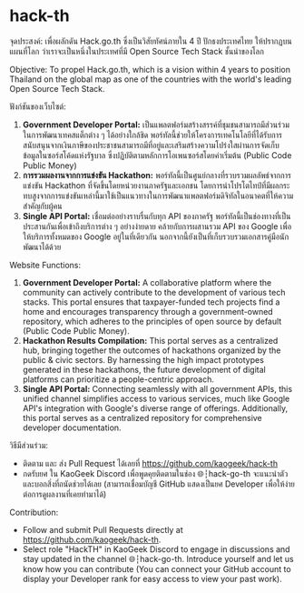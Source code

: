 # hack-th
จุดประสงค์: เพื่อผลักดัน Hack.go.th ซึ่งเป็นวิสัยทัศน์ภายใน 4 ปี ปักธงประเทศไทย ให้ปรากฏบนแผนที่โลก ว่าเราจะเป็นหนึ่งในประเทศที่มี Open Source Tech Stack ชั้นนำของโลก
 
Objective: To propel Hack.go.th, which is a vision within 4 years to position Thailand on the global map as one of the countries with the world's leading Open Source Tech Stack.

ฟังก์ชันของเว็บไซต์:
1. **Government Developer Portal:** เป็นแพลตฟอร์มสร้างสรรค์ที่ชุมชนสามารถมีส่วนร่วมในการพัฒนาเทคสแต็กต่าง ๆ ได้อย่างใกล้ชิด พอร์ทัลนี้ช่วยให้โครงการเทคโนโลยีที่ได้รับการสนับสนุนจากเงินภาษีของประชาชนสามารถมีที่อยู่และเสริมสร้างความโปร่งใสผ่านการจัดเก็บข้อมูลในซอร์สโค้ดแห่งรัฐบาล ซึ่งปฏิบัติตามหลักการโอเพนซอร์สโดยค่าเริ่มต้น (Public Code Public Money)
2. **การรวมผลงานจากการแข่งขัน Hackathon:** พอร์ทัลนี้เป็นศูนย์กลางที่รวบรวมผลลัพธ์จากการแข่งขัน Hackathon ที่จัดขึ้นโดยหน่วยงานภาครัฐและเอกชน โดยการนำโปรโตไทป์ที่มีผลกระทบสูงจากการแข่งขันเหล่านี้มาใช้เป็นแนวทางในการพัฒนาแพลตฟอร์มดิจิทัลในอนาคตที่ให้ความสำคัญกับผู้คน
3. **Single API Portal:** เชื่อมต่ออย่างราบรื่นกับทุก API ของภาครัฐ พอร์ทัลนี้เป็นช่องทางที่เป็นประสานกันเพื่อเข้าถึงบริการต่าง ๆ อย่างง่ายดาย คล้ายกับการผสานรวม API ของ Google เพื่อให้บริการทั้งหมดของ Google อยู่ในที่เดียวกัน นอกจากนี้ยังเป็นที่เก็บรวบรวมเอกสารคู่มือนักพัฒนาได้ด้วย

Website Functions:
1. **Government Developer Portal:** A collaborative platform where the community can actively contribute to the development of various tech stacks. This portal ensures that taxpayer-funded tech projects find a home and encourages transparency through a government-owned repository, which adheres to the principles of open source by default (Public Code Public Money).
2. **Hackathon Results Compilation:** This portal serves as a centralized hub, bringing together the outcomes of hackathons organized by the public & civic sectors. By harnessing the high impact prototypes generated in these hackathons, the future development of digital platforms can prioritize a people-centric approach.
3. **Single API Portal:** Connecting seamlessly with all government APIs, this unified channel simplifies access to various services, much like Google API's integration with Google's diverse range of offerings. Additionally, this portal serves as a centralized repository for comprehensive developer documentation.

วิธีมีส่วนร่วม:
- ติดตาม และ ส่ง Pull Request ได้เลยที่ https://github.com/kaogeek/hack-th
- กดรับยศ ใน KaoGeek Discord เพื่อพูดคุยติดตามในช่อง 🌐┆hack-go-th จะแนะนำตัวและบอกสิ่งที่ถนัดช่วยได้เลย (สามารถเชื่อมบัญชี GitHub แสดงเป็นยศ Developer เพื่อให้ง่ายต่อการดูผลงานที่เคยทำมาได้)

Contribution:
- Follow and submit Pull Requests directly at https://github.com/kaogeek/hack-th.
- Select role "HackTH" in KaoGeek Discord to engage in discussions and stay updated in the channel 🌐┆hack-go-th. Introduce yourself and let us know how you can contribute (You can connect your GitHub account to display your Developer rank for easy access to view your past work).
